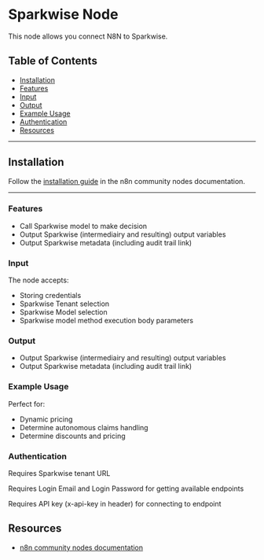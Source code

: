 # Sparkwise Node

This node allows you connect N8N to Sparkwise. 


## Table of Contents

- [Installation](#installation)
- [Features](#features)
- [Input](#input)
- [Output](#output)
- [Example Usage](#example-usage)
- [Authentication](#authentication)
- [Resources](#resources)

---

## Installation

Follow the [installation guide](https://docs.n8n.io/integrations/community-nodes/installation/) in the n8n community nodes documentation.

---

### Features

- Call Sparkwise model to make decision
- Output Sparkwise (intermediairy and resulting) output variables
- Output Sparkwise metadata (including audit trail link)

### Input

The node accepts:
- Storing credentials
- Sparkwise Tenant selection
- Sparkwise Model selection
- Sparkwise model method execution body parameters

### Output

- Output Sparkwise (intermediairy and resulting) output variables
- Output Sparkwise metadata (including audit trail link)

### Example Usage

Perfect for:
- Dynamic pricing
- Determine autonomous claims handling
- Determine discounts and pricing

### Authentication

Requires Sparkwise tenant URL

Requires Login Email and Login Password for getting available endpoints 

Requires API key (x-api-key in header) for connecting to endpoint

## Resources

- [n8n community nodes documentation](https://docs.n8n.io/integrations/community-nodes/)
